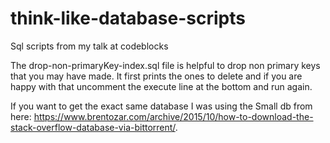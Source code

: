 # think-like-database-scripts
Sql scripts from my talk at codeblocks

The drop-non-primaryKey-index.sql file is helpful to drop non primary keys that you may have made. It first prints the ones to delete and if you are happy with that uncomment the execute line at the bottom and run again.

If you want to get the exact same database I was using the Small db from here: https://www.brentozar.com/archive/2015/10/how-to-download-the-stack-overflow-database-via-bittorrent/.
